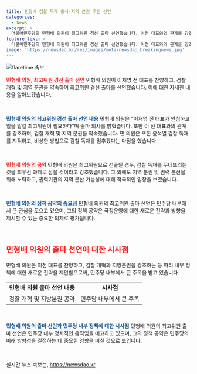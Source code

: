 ```yaml
---
title: 민형배 검찰 독재 종식·지역 분권 추진 선언
categories:
  - News
excerpt: >
  더불어민주당의 민형배 의원이 최고위원 경선 출마 선언했습니다. 이전 대표와의 관계를 강조하며, 윤석열 검찰 독재를 비판하고 지역 분권을 강조했습니다. 또한, 공수처와 중수처의 지역 분산 가능성을 언급하며 권력기관의 지역 분산을 주장했습니다. 클릭할 만한 화제성과 주목받는 발언이 돋보이는 민 의원의 최고위원 출마 선언입니다. #민주당 #최고위원 #광주 #민형배
feature_text: >
  더불어민주당의 민형배 의원이 최고위원 경선 출마 선언했습니다. 이전 대표와의 관계를 강조하며, 윤석열 검찰 독재를 비판하고 지역 분권을 강조했습니다. 또한, 공수처와 중수처의 지역 분산 가능성을 언급하며 권력기관의 지역 분산을 주장했습니다. 클릭할 만한 화제성과 주목받는 발언이 돋보이는 민 의원의 최고위원 출마 선언입니다. #민주당 #최고위원 #광주 #민형배
image: 'https://newsdao.kr/res/images/meta/newsdao_breakingnews.jpg'
---
```


<p><img src="https://newsdao.kr/res/images/meta/newsdao_breakingnews.jpg" alt="flaretime 속보" /></p>

<p><b><span style="color: #ee2323;">민형배 의원, 최고위원 경선 출마 선언</span></b>
민형배 의원이 이재명 전 대표를 찬양하고, 검찰 개혁 및 지역 분권을 약속하며 최고위원 경선 출마를 선언했습니다. 이에 대한 자세한 내용을 알아보겠습니다.</p>

<p data-ke-size="size16">&nbsp;</p>

<p><b><span style="color: #1a5490;">민형배 의원의 최고위원 경선 출마 선언 내용</span></b>
민형배 의원은 "이재명 전 대표가 안심하고 일을 맡길 최고위원이 필요하다"며 출마 의사를 밝혔습니다. 또한 이 전 대표와의 관계를 강조하며, 검찰 개혁 및 지역 분권을 약속했습니다. 민 의원은 또한 윤석열 검찰 독재를 지적하고, 비상한 방법으로 검찰 독재를 멈추겠다는 다짐을 했습니다.</p>

<p data-ke-size="size16">&nbsp;</p>

<p><b><span style="color: #ee2323;">민형배 의원의 공약</span></b>
민형배 의원은 최고위원으로 선출될 경우, 검찰 독재를 무너뜨리는 것을 최우선 과제로 삼을 것이라고 강조했습니다. 그 외에도 지역 분권 및 권력 분산을 위해 노력하고, 권력기관의 지역 분산 가능성에 대해 적극적인 입장을 보였습니다.</p>

<p data-ke-size="size16">&nbsp;</p>

<p><b><span style="color: #1a5490;">민형배 의원의 정책 공약의 중요성</span></b>
민형배 의원의 최고위원 출마 선언은 민주당 내부에서 큰 관심을 모으고 있으며, 그의 정책 공약은 국정운영에 대한 새로운 전략과 방향을 제시할 수 있는 중요한 의제로 평가됩니다.</p>

<p data-ke-size="size16">&nbsp;</p>

<h2><span style="color: #ee2323;">민형배 의원의 출마 선언에 대한 시사점</span></h2>

<p>민형배 의원은 이전 대표를 찬양하고, 검찰 개혁과 지방분권을 강조하는 등 파티 내부 정책에 대한 새로운 전략을 제안함으로써, 민주당 내부에서 큰 주목을 받고 있습니다.</p>

<table>
    <tr>
        <td style="text-align: center; height: 17px;"><b>민형배 의원 출마 선언 내용</b></td>
        <td style="text-align: center; height: 17px;"><b>시사점</b></td>
    </tr>
    <tr>
        <td style="text-align: center; height: 17px;">검찰 개혁 및 지방분권 공약</td>
        <td style="text-align: center; height: 17px;">민주당 내부에서 큰 주목</td>
    </tr>
</table>

<p data-ke-size="size16">&nbsp;</p>

<p><b><span style="color: #1a5490;">민형배 의원의 출마 선언과 민주당 내부 정책에 대한 시사점</span></b>
민형배 의원의 최고위원 출마 선언은 민주당 내부 정치적인 움직임을 예고하고 있으며, 그의 정책 공약은 민주당의 미래 방향성을 결정하는 데 중요한 영향을 미칠 것으로 보입니다.</p>

<p data-ke-size="size16">&nbsp;</p>
실시간 뉴스 속보는, <a href="https://newsdao.kr" rel="dofollow">https://newsdao.kr</a>



